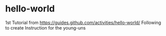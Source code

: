 # hello-world
1st Tutorial from https://guides.github.com/activities/hello-world/
Following to create Instruction for the young-uns
